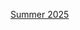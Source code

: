 
[Summer 2025](https://docs.google.com/presentation/d/1WOIzaBdakLtkdcQlO2fp-h4Trt-G3KsslPdQLCJmTXM/edit?usp=sharing)
 